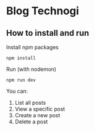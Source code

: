 # Blog Technogi

## How to install and run

Install npm packages
```
npm install
```

Run (with nodemon)
```
npm run dev
```

You can:

1. List all posts
2. View a specific post
3. Create a new post
4. Delete a post